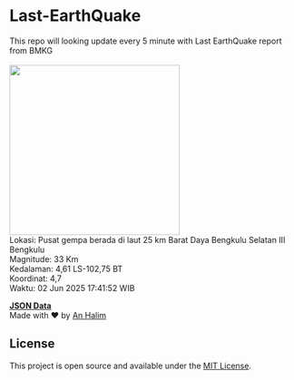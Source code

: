 # Last-EarthQuake
This repo will looking update every 5 minute with Last EarthQuake report from BMKG
<br>
<br>
<img src="undefined" width="300"/>
<br>
Lokasi: Pusat gempa berada di laut 25 km Barat Daya Bengkulu Selatan  III Bengkulu <br>
Magnitude: 33 Km <br>
Kedalaman: 4,61 LS-102,75 BT <br>
Koordinat: 4,7 <br>
Waktu: 02 Jun 2025 17:41:52 WIB <br>

<a href="./data/data.json">**JSON Data**</a>
<br>
Made with ❤️ by <a href="https://github.com/an-halim">An Halim</a>
## License

This project is open source and available under the [MIT License](LICENSE).
